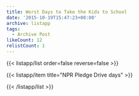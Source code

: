 ```yaml
---
title: Worst Days to Take the Kids to School
date: '2015-10-19T15:47:23+00:00'
archive: listapp
tags: 
  - Archive Post
likeCount: 12
relistCount: 1
---
```



{{< listapp/list order=false reverse=false >}}

   {{< listapp/item title="NPR Pledge Drive days" >}}

{{< /listapp/list >}}
